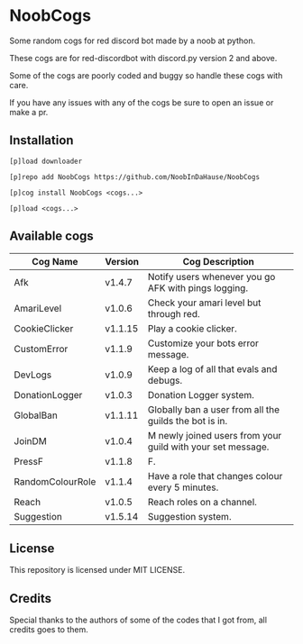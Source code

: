 # NoobCogs

Some random cogs for red discord bot made by a noob at python.

These cogs are for red-discordbot with discord.py version 2 and above.

Some of the cogs are poorly coded and buggy so handle these cogs with care.

If you have any issues with any of the cogs be sure to open an issue or make a pr.

## Installation

```
[p]load downloader

[p]repo add NoobCogs https://github.com/NoobInDaHause/NoobCogs

[p]cog install NoobCogs <cogs...>

[p]load <cogs...>
```

## Available cogs

| Cog Name         |  Version  | Cog Description                                             |
| ---------------- | --------- | ----------------------------------------------------------- |
| Afk              |  v1.4.7   | Notify users whenever you go AFK with pings logging.        |
| AmariLevel       |  v1.0.6   | Check your amari level but through red.                     |
| CookieClicker    |  v1.1.15  | Play a cookie clicker.                                      |
| CustomError      |  v1.1.9   | Customize your bots error message.                          |
| DevLogs          |  v1.0.9   | Keep a log of all that evals and debugs.                    |
| DonationLogger   |  v1.0.3   | Donation Logger system.                                     |
| GlobalBan        |  v1.1.11  | Globally ban a user from all the guilds the bot is in.      |
| JoinDM           |  v1.0.4   | M newly joined users from your guild with your set message. |
| PressF           |  v1.1.8   | F.                                                          |
| RandomColourRole |  v1.1.4   | Have a role that changes colour every 5 minutes.            |
| Reach            |  v1.0.5   | Reach roles on a channel.                                   |
| Suggestion       |  v1.5.14  | Suggestion system.                                          |

## License

This repository is licensed under MIT LICENSE.

## Credits

Special thanks to the authors of some of the codes that I got from, all credits goes to them.
